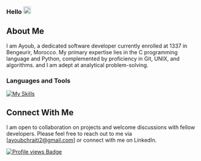 ### Hello <img src="https://media.giphy.com/media/hvRJCLFzcasrR4ia7z/giphy.gif" width="20">

## About Me

I am Ayoub, a dedicated software developer currently enrolled at 1337 in Bengeurir, Morocco.
My primary expertise lies in the C programming language and Python, complemented by proficiency in Git, UNIX, and algorithms.
and I am adept at analytical problem-solving.


### Languages and Tools

[![My Skills](https://skillicons.dev/icons?i=c,cpp,python,html,css,bash,vscode,github,git,cmake)](https://skillicons.dev)


## Connect With Me

I am open to collaboration on projects and welcome discussions with fellow developers.
Please feel free to reach out to me via [ayoubchraiti2@gmail.com] or connect with me on LinkedIn.

[![Profile views Badge](https://badges.pufler.dev/visits/jdromero88/jdromero88)](https://josedromero.com)
